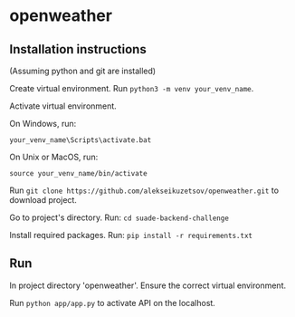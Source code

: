 # openweather

## Installation instructions
(Assuming python and git are installed)

Create virtual environment. Run `python3 -m venv your_venv_name`.

Activate virtual environment.

On Windows, run:

`your_venv_name\Scripts\activate.bat`

On Unix or MacOS, run:

`source your_venv_name/bin/activate`

Run `git clone https://github.com/alekseikuzetsov/openweather.git` to download project.

Go to project's directory. Run:
`cd suade-backend-challenge`

Install required packages. Run:
`pip install -r requirements.txt`

## Run

In project directory 'openweather'. Ensure the correct virtual environment.

Run `python app/app.py` to activate API on the localhost. 